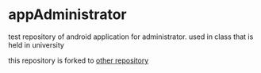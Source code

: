 # appAdministrator
test repository of android application for administrator. used in class that is held in university

this repository is forked to [other repository](https://github.com/matsudafumito/appAdmin)
